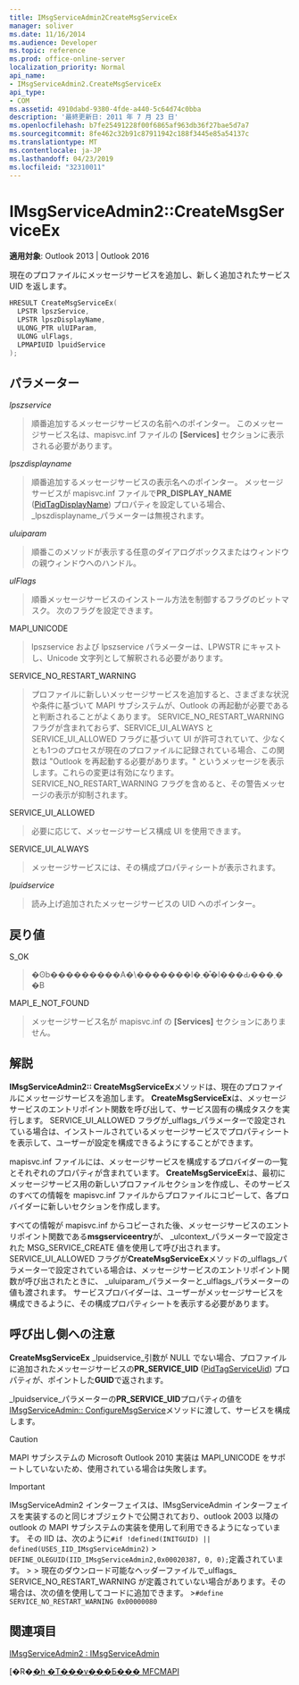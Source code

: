 ```yaml
---
title: IMsgServiceAdmin2CreateMsgServiceEx
manager: soliver
ms.date: 11/16/2014
ms.audience: Developer
ms.topic: reference
ms.prod: office-online-server
localization_priority: Normal
api_name:
- IMsgServiceAdmin2.CreateMsgServiceEx
api_type:
- COM
ms.assetid: 4910dabd-9380-4fde-a440-5c64d74c0bba
description: '最終更新日: 2011 年 7 月 23 日'
ms.openlocfilehash: b7fe25491228f00f6865af963db36f27bae5d7a7
ms.sourcegitcommit: 8fe462c32b91c87911942c188f3445e85a54137c
ms.translationtype: MT
ms.contentlocale: ja-JP
ms.lasthandoff: 04/23/2019
ms.locfileid: "32310011"
---
```

# <a name="imsgserviceadmin2createmsgserviceex"></a>IMsgServiceAdmin2::CreateMsgServiceEx

  
  
**適用対象**: Outlook 2013 | Outlook 2016 
  
現在のプロファイルにメッセージサービスを追加し、新しく追加されたサービス UID を返します。
  
```cpp
HRESULT CreateMsgServiceEx(
  LPSTR lpszService,
  LPSTR lpszDisplayName,
  ULONG_PTR ulUIParam,
  ULONG ulFlags,    
  LPMAPIUID lpuidService
);
```

## <a name="parameters"></a>パラメーター

 _lpszservice_
  
> 順番追加するメッセージサービスの名前へのポインター。 このメッセージサービス名は、mapisvc.inf ファイルの **[Services]** セクションに表示される必要があります。 
    
 _lpszdisplayname_
  
> 順番追加するメッセージサービスの表示名へのポインター。 メッセージサービスが mapisvc.inf ファイルで**PR_DISPLAY_NAME** ([PidTagDisplayName](pidtagdisplayname-canonical-property.md)) プロパティを設定している場合、 _lpszdisplayname_パラメーターは無視されます。
    
 _uluiparam_
  
> 順番このメソッドが表示する任意のダイアログボックスまたはウィンドウの親ウィンドウへのハンドル。
    
 _ulFlags_
  
> 順番メッセージサービスのインストール方法を制御するフラグのビットマスク。 次のフラグを設定できます。
    
MAPI_UNICODE
  
> lpszservice および lpszservice パラメーターは、LPWSTR にキャストし、Unicode 文字列として解釈される必要があります。
    
SERVICE_NO_RESTART_WARNING
  
> プロファイルに新しいメッセージサービスを追加すると、さまざまな状況や条件に基づいて MAPI サブシステムが、Outlook の再起動が必要であると判断されることがよくあります。 SERVICE_NO_RESTART_WARNING フラグが含まれておらず、SERVICE_UI_ALWAYS と SERVICE_UI_ALLOWED フラグに基づいて UI が許可されていて、少なくとも1つのプロセスが現在のプロファイルに記録されている場合、この関数は "Outlook を再起動する必要があります。" というメッセージを表示します。これらの変更は有効になります。 SERVICE_NO_RESTART_WARNING フラグを含めると、その警告メッセージの表示が抑制されます。
    
SERVICE_UI_ALLOWED
  
> 必要に応じて、メッセージサービス構成 UI を使用できます。
    
SERVICE_UI_ALWAYS
  
> メッセージサービスには、その構成プロパティシートが表示されます。
    
 _lpuidservice_
  
> 読み上げ追加されたメッセージサービスの UID へのポインター。
    
## <a name="return-value"></a>戻り値

S_OK
  
> �ʘb���������A�\�������l�܂��͒l���Ԃ���܂��B
    
MAPI_E_NOT_FOUND
  
> メッセージサービス名が mapisvc.inf の **[Services]** セクションにありません。 
    
## <a name="remarks"></a>解説

**IMsgServiceAdmin2:: CreateMsgServiceEx**メソッドは、現在のプロファイルにメッセージサービスを追加します。 **CreateMsgServiceEx**は、メッセージサービスのエントリポイント関数を呼び出して、サービス固有の構成タスクを実行します。 SERVICE_UI_ALLOWED フラグが_ulflags_パラメーターで設定されている場合は、インストールされているメッセージサービスでプロパティシートを表示して、ユーザーが設定を構成できるようにすることができます。 
  
mapisvc.inf ファイルには、メッセージサービスを構成するプロバイダーの一覧とそれぞれのプロパティが含まれています。 **CreateMsgServiceEx**は、最初にメッセージサービス用の新しいプロファイルセクションを作成し、そのサービスのすべての情報を mapisvc.inf ファイルからプロファイルにコピーして、各プロバイダーに新しいセクションを作成します。 
  
すべての情報が mapisvc.inf からコピーされた後、メッセージサービスのエントリポイント関数である**msgserviceentry**が、 _ulcontext_パラメーターで設定された MSG_SERVICE_CREATE 値を使用して呼び出されます。 SERVICE_UI_ALLOWED フラグが**CreateMsgServiceEx**メソッドの_ulflags_パラメーターで設定されている場合は、メッセージサービスのエントリポイント関数が呼び出されたときに、 _uluiparam_パラメーターと_ulflags_パラメーターの値も渡されます。 サービスプロバイダーは、ユーザーがメッセージサービスを構成できるように、その構成プロパティシートを表示する必要があります。 
  
## <a name="notes-to-callers"></a>呼び出し側への注意

**CreateMsgServiceEx** _lpuidservice_引数が NULL でない場合、プロファイルに追加されたメッセージサービスの**PR_SERVICE_UID** ([PidTagServiceUid](pidtagserviceuid-canonical-property.md)) プロパティが、ポイントした**GUID**で返されます。 
  
_lpuidservice_パラメーターの**PR_SERVICE_UID**プロパティの値を[IMsgServiceAdmin:: ConfigureMsgService](imsgserviceadmin-configuremsgservice.md)メソッドに渡して、サービスを構成します。 
  
> [!CAUTION]
> MAPI サブシステムの Microsoft Outlook 2010 実装は MAPI_UNICODE をサポートしていないため、使用されている場合は失敗します。 
  
> [!IMPORTANT]
> IMsgServiceAdmin2 インターフェイスは、IMsgServiceAdmin インターフェイスを実装するのと同じオブジェクトで公開されており、outlook 2003 以降の outlook の MAPI サブシステムの実装を使用して利用できるようになっています。 その IID は、次のように`#if !defined(INITGUID) || defined(USES_IID_IMsgServiceAdmin2)` >   `DEFINE_OLEGUID(IID_IMsgServiceAdmin2,0x00020387, 0, 0);`定義されています。 > > 現在のダウンロード可能なヘッダーファイルで_ulflags_ SERVICE_NO_RESTART_WARNING が定義されていない場合があります。その場合は、次の値を使用してコードに追加できます。 >`#define SERVICE_NO_RESTART_WARNING 0x00000080`
  
## <a name="see-also"></a>関連項目



[IMsgServiceAdmin2 : IMsgServiceAdmin](imsgserviceadmin2imsgserviceadmin.md)


[�R�[�h �T���v���Ƃ��� MFCMAPI](mfcmapi-as-a-code-sample.md)

